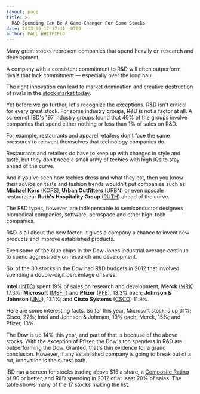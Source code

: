 ```yaml
---
layout: page
title: >-
  R&D Spending Can Be A Game-Changer For Some Stocks
date: 2013-06-17 17:41 -0700
author: PAUL WHITFIELD
---
```





Many great stocks represent companies that spend heavily on research and development.

  

A company with a consistent commitment to R&D will often outperform rivals that lack commitment — especially over the long haul.

  

The right innovation can lead to market domination and creative destruction of rivals in the [stock market today](https://www.investors.com/stock-market-today).

  

Yet before we go further, let's recognize the exceptions. R&D isn't critical for every great stock. For some industry groups, R&D is not a factor at all. A screen of IBD's 197 industry groups found that 40% of the groups involve companies that spend either nothing or less than 1% of sales on R&D.

  

For example, restaurants and apparel retailers don't face the same pressures to reinvent themselves that technology companies do.

  

Restaurants and retailers do have to keep up with changes in style and taste, but they don't need a small army of techies with high IQs to stay ahead of the curve.

  

And if you've seen how techies dress and what they eat, then you know their advice on taste and fashion trends wouldn't put companies such as **Michael Kors** ([KORS](https://research.investors.com/quote.aspx?symbol=KORS)), **Urban Outfitters** ([URBN](https://research.investors.com/quote.aspx?symbol=URBN)) or even upscale restaurateur **Ruth's Hospitality Group** ([RUTH](https://research.investors.com/quote.aspx?symbol=RUTH)) ahead of the curve.

  

The R&D types, however, are indispensable to semiconductor designers, biomedical companies, software, aerospace and other high-tech companies.

  

R&D is all about the new factor. It gives a company a chance to invent new products and improve established products.

  

Even some of the blue chips in the Dow Jones industrial average continue to spend aggressively on research and development.

  

Six of the 30 stocks in the Dow had R&D budgets in 2012 that involved spending a double-digit percentage of sales.

  

**Intel** ([INTC](https://research.investors.com/quote.aspx?symbol=INTC)) spent 19% of sales on research and development; **Merck** ([MRK](https://research.investors.com/quote.aspx?symbol=MRK)) 17.3%; **Microsoft** ([MSFT](https://research.investors.com/quote.aspx?symbol=MSFT)) and **Pfizer** ([PFE](https://research.investors.com/quote.aspx?symbol=PFE)), 13.3% each; **Johnson & Johnson** ([JNJ](https://research.investors.com/quote.aspx?symbol=JNJ)), 13.1%; and **Cisco Systems** ([CSCO](https://research.investors.com/quote.aspx?symbol=CSCO)) 11.9%.

  

Here are some interesting facts. So far this year, Microsoft stock is up 31%; Cisco, 22%; Intel and Johnson & Johnson, 19% each; Merck, 15%; and Pfizer, 13%.

  

The Dow is up 14% this year, and part of that is because of the above stocks. With the exception of Pfizer, the Dow's top spenders in R&D are outperforming the Dow. Granted, that's thin evidence for a grand conclusion. However, if any established company is going to break out of a rut, innovation is the surest path.

  

IBD ran a screen for stocks trading above \$15 a share, a [Composite Rating](http://education.investors.com/financial-dictionary/?termID=6080&term=Composite+Rating%2c+SmartSelect%26reg%3b&mode=searchResults) of 90 or better, and R&D spending in 2012 of at least 20% of sales. The table shows many of the 17 stocks making the list.




